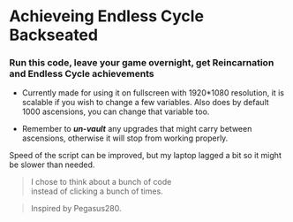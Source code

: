 # Achieveing Endless Cycle Backseated
### Run this code, leave your game overnight, get Reincarnation and Endless Cycle achievements

- Currently made for using it on fullscreen with 1920*1080 resolution, it is scalable if you wish to change a few variables. Also does by default 1000 ascensions, you can change that variable too.

- Remember to _**un-vault**_ any upgrades that might carry between ascensions, otherwise it will stop from working properly.

Speed of the script can be improved, but my laptop lagged a bit so it might be slower than needed.
> I chose to think about a bunch of code  
> instead of clicking a bunch of times.  

> Inspired by Pegasus280.

